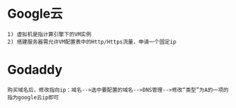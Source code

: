
# Google云
	1) 虚拟机是指计算引擎下的VM实例
	2) 搭建服务器需允许VM配置表中的Http/Https流量，申请一个固定ip


# Godaddy
	购买域名后，修改指向ip：域名-->选中要配置的域名-->DNS管理-->修改“类型”为A的一项的指为google云ip即可
